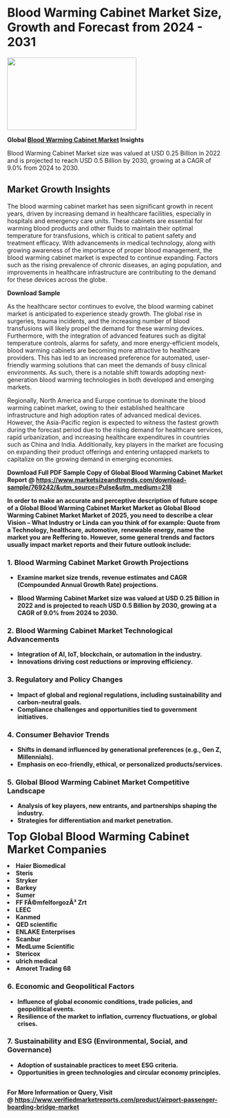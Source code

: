 <H1>Blood Warming Cabinet Market Size, Growth and Forecast from 2024 - 2031</H1><img class="aligncenter size-medium wp-image-584254" src="https://thirdeyenews.in/wp-content/uploads/2024/09/Global-Market-Research-300x168.jpeg" alt="" width="300" height="168" /><p><strong>Global&nbsp;<a href="https://www.marketsizeandtrends.com/download-sample/769242/&amp;utm_source=Pulse&amp;utm_medium=218">Blood Warming Cabinet Market</a> Insights</strong></p><p>Blood Warming Cabinet Market size was valued at USD 0.25 Billion in 2022 and is projected to reach USD 0.5 Billion by 2030, growing at a CAGR of 9.0% from 2024 to 2030.</p><p><h2>Market Growth Insights</h2> <p>The blood warming cabinet market has seen significant growth in recent years, driven by increasing demand in healthcare facilities, especially in hospitals and emergency care units. These cabinets are essential for warming blood products and other fluids to maintain their optimal temperature for transfusions, which is critical to patient safety and treatment efficacy. With advancements in medical technology, along with growing awareness of the importance of proper blood management, the blood warming cabinet market is expected to continue expanding. Factors such as the rising prevalence of chronic diseases, an aging population, and improvements in healthcare infrastructure are contributing to the demand for these devices across the globe.</p> <p><strong>Download Sample</strong></p> <p>As the healthcare sector continues to evolve, the blood warming cabinet market is anticipated to experience steady growth. The global rise in surgeries, trauma incidents, and the increasing number of blood transfusions will likely propel the demand for these warming devices. Furthermore, with the integration of advanced features such as digital temperature controls, alarms for safety, and more energy-efficient models, blood warming cabinets are becoming more attractive to healthcare providers. This has led to an increased preference for automated, user-friendly warming solutions that can meet the demands of busy clinical environments. As such, there is a notable shift towards adopting next-generation blood warming technologies in both developed and emerging markets.</p> <p>Regionally, North America and Europe continue to dominate the blood warming cabinet market, owing to their established healthcare infrastructure and high adoption rates of advanced medical devices. However, the Asia-Pacific region is expected to witness the fastest growth during the forecast period due to the rising demand for healthcare services, rapid urbanization, and increasing healthcare expenditures in countries such as China and India. Additionally, key players in the market are focusing on expanding their product offerings and entering untapped markets to capitalize on the growing demand in emerging economies.</p> <p><strong></p><p><span class=""><strong>Download Full PDF Sample Copy of Global Blood Warming Cabinet Market Report</strong> @ <a href="https://www.marketsizeandtrends.com/download-sample/769242/&amp;utm_source=Pulse&amp;utm_medium=218" target="_blank">https://www.marketsizeandtrends.com/download-sample/769242/&amp;utm_source=Pulse&amp;utm_medium=218</a></span></p><p>In order to make an accurate and perceptive description of future scope of a Global&nbsp;Blood Warming Cabinet Market Market as Global&nbsp;Blood Warming Cabinet Market Market of 2025, you need to describe a clear Vision &ndash; What Industry or Linda can you think of for example: Quote from a Technology, healthcare, automotive, renewable energy, name the market you are Reffering to. However, some general trends and factors usually impact market reports and their future outlook include:</p><h3>1.&nbsp;<strong>Blood Warming Cabinet Market Growth Projections</strong></h3><ul><li>Examine market size trends, revenue estimates and CAGR (Compounded Annual Growth Rate) projections.</li><li><p>Blood Warming Cabinet Market size was valued at USD 0.25 Billion in 2022 and is projected to reach USD 0.5 Billion by 2030, growing at a CAGR of 9.0% from 2024 to 2030.</p></li></ul><h3>2.&nbsp;<strong>Blood Warming Cabinet Market Technological Advancements</strong></h3><ul><li>Integration of AI, IoT, blockchain, or automation in the industry.</li><li>Innovations driving cost reductions or improving efficiency.</li></ul><h3>3.&nbsp;<strong>Regulatory and Policy Changes</strong></h3><ul><li>Impact of global and regional regulations, including sustainability and carbon-neutral goals.</li><li>Compliance challenges and opportunities tied to government initiatives.</li></ul><h3>4.&nbsp;<strong>Consumer Behavior Trends</strong></h3><ul><li>Shifts in demand influenced by generational preferences (e.g., Gen Z, Millennials).</li><li>Emphasis on eco-friendly, ethical, or personalized products/services.</li></ul><h3>5.&nbsp;<strong>Global Blood Warming Cabinet Market Competitive Landscape</strong></h3><ul><li>Analysis of key players, new entrants, and partnerships shaping the industry.</li><li>Strategies for differentiation and market penetration.</li></ul><p data-pm-slice="1 1 []"><span style="color: inherit; font-family: inherit; font-size: 25px;">Top Global Blood Warming Cabinet Market Companies</span></p><div class="" data-test-id=""><p><li>Haier Biomedical</li><li> Steris</li><li> Stryker</li><li> Barkey</li><li> Sumer</li><li> FF FÃ©mfelforgozÃ³ Zrt</li><li> LEEC</li><li> Kanmed</li><li> QED scientific</li><li> ENLAKE Enterprises</li><li> Scanbur</li><li> MedLume Scientific</li><li> Stericox</li><li> ulrich medical</li><li> Amoret Trading 68</li></p></div><h3>6.&nbsp;<strong>Economic and Geopolitical Factors</strong></h3><ul><li>Influence of global economic conditions, trade policies, and geopolitical events.</li><li>Resilience of the market to inflation, currency fluctuations, or global crises.</li></ul><h3>7.&nbsp;<strong>Sustainability and ESG (Environmental, Social, and Governance)</strong></h3><ul><li>Adoption of sustainable practices to meet ESG criteria.</li><li>Opportunities in green technologies and circular economy principles.</li></ul><h2><strong style="font-size: 14px;">For More Information or Query, Visit @&nbsp;</strong><a style="background-color: #ffffff; font-size: 14px;" href="https://www.marketsizeandtrends.com/report/blood-warming-cabinet-market/" target="_blank">https://www.verifiedmarketreports.com/product/airport-passenger-boarding-bridge-market</a></h2>
